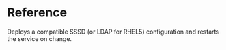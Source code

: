 # Reference
Deploys a compatible SSSD (or LDAP for RHEL5) configuration and restarts the service on change.
